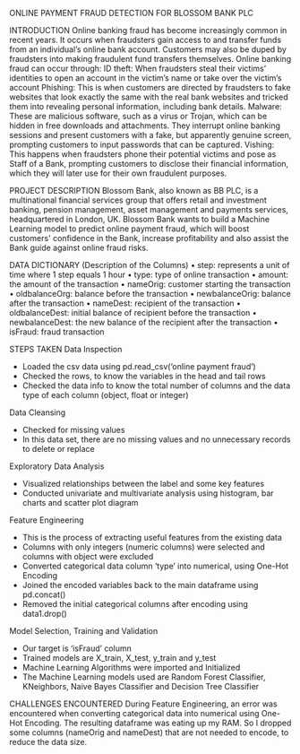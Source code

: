  ONLINE PAYMENT FRAUD DETECTION FOR BLOSSOM BANK PLC
 
INTRODUCTION
Online banking fraud has become increasingly common in recent years. It occurs when fraudsters gain access to and transfer funds from an individual’s online bank account. Customers may also be duped by fraudsters into making fraudulent fund transfers themselves.
Online banking fraud can occur through:
ID theft: When fraudsters steal their victims’ identities to open an account in the victim’s name or take over the victim’s account
Phishing: This is when customers are directed by fraudsters to fake websites that look exactly the same with the real bank websites and tricked them into revealing personal information, including bank details.
Malware: These are malicious software, such as a virus or Trojan, which can be hidden in free downloads and attachments. They interrupt online banking sessions and present customers with a fake, but apparently genuine screen, prompting customers to input passwords that can be captured.
Vishing: This happens when fraudsters phone their potential victims and pose as Staff of a Bank, prompting customers to disclose their financial information, which they will later use for their own fraudulent purposes.

PROJECT DESCRIPTION
Blossom Bank, also known as BB PLC, is a multinational financial services group that offers retail and investment banking, pension management, asset management and payments services, headquartered in London, UK.
Blossom Bank wants to build a Machine Learning model to predict online payment fraud, which will boost customers' confidence in the Bank, increase profitability and also assist the Bank guide against online fraud risks.

DATA DICTIONARY (Description of the Columns)
• step: represents a unit of time where 1 step equals 1 hour
• type: type of online transaction
• amount: the amount of the transaction
• nameOrig: customer starting the transaction
• oldbalanceOrg: balance before the transaction
• newbalanceOrig: balance after the transaction
• nameDest: recipient of the transaction
• oldbalanceDest: initial balance of recipient before the transaction
• newbalanceDest: the new balance of the recipient after the transaction
• isFraud: fraud transaction

STEPS TAKEN
Data Inspection
-	Loaded the csv data using pd.read_csv(‘online payment fraud’)
-	Checked the rows, to know the variables in the head and tail rows
-	Checked the data info to know the total number of columns and the data type of each column (object, float or integer)

Data Cleansing
-	Checked for missing values
-	In this data set, there are no missing values and no unnecessary records to delete or replace

Exploratory Data Analysis
-	Visualized relationships between the label and some key features
-	Conducted univariate and multivariate analysis using histogram, bar charts and scatter plot diagram

Feature Engineering
-	This is the process of extracting useful features from the existing data
-	Columns with only integers (numeric columns) were selected and columns with object were excluded
-	Converted categorical data column ‘type’ into numerical, using One-Hot Encoding
-	Joined the encoded variables back to the main dataframe using pd.concat()
-	Removed the initial categorical columns after encoding using data1.drop()

Model Selection, Training and Validation
-	Our target is ‘isFraud’ column
-	Trained models are X_train, X_test, y_train and y_test
-	Machine Learning Algorithms were imported and Initialized
-	The Machine Learning models used are Random Forest Classifier, KNeighbors, Naive Bayes Classifier and Decision Tree Classifier

CHALLENGES ENCOUNTERED
During Feature Engineering, an error was encountered when converting categorical data into numerical using One-Hot Encoding. The resulting dataframe was eating up my RAM. So I dropped some columns (nameOrig and nameDest) that are not needed to encode, to reduce the data size.


